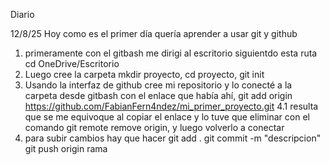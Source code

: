 Diario

12/8/25
Hoy como es el primer día quería aprender a usar git y github
1. primeramente con el gitbash me dirigi al escritorio siguientdo esta ruta cd OneDrive/Escritorio
2. Luego cree la carpeta mkdir proyecto, cd proyecto, git init
4. Usando la interfaz de github cree mi repositorio y lo conecté a la carpeta desde gitbash con 
el enlace que había ahí, git add origin https://github.com/FabianFern4ndez/mi_primer_proyecto.git
4.1 resulta que se me equivoque al copiar el enlace y lo tuve que eliminar con el comando
git remote  remove origin, y luego volverlo a conectar
5. para subir cambios hay que hacer
git add .
git commit -m "descripcion"
git push origin rama
